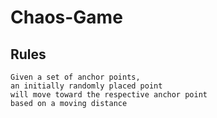 # Chaos-Game

## Rules
    Given a set of anchor points, 
    an initially randomly placed point
    will move toward the respective anchor point
    based on a moving distance  
